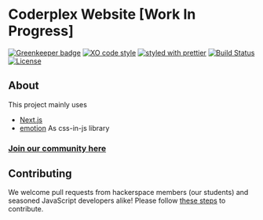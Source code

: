 # Coderplex Website [Work In Progress]

[![Greenkeeper badge](https://badges.greenkeeper.io/coderplex/coderplex.svg)](https://greenkeeper.io/)
[![XO code style](https://img.shields.io/badge/code_style-XO-5ed9c7.svg)](https://github.com/sindresorhus/xo)
[![styled with prettier](https://img.shields.io/badge/styled_with-prettier-ff69b4.svg)](https://github.com/prettier/prettier)
[![Build Status](https://travis-ci.org/coderplex/coderplex.svg?branch=master)](https://travis-ci.org/coderplex/coderplex)
[![License](https://img.shields.io/badge/License-BSD%203--Clause-blue.svg)](https://github.com/coderplex/coderplex/blob/master/LICENSE)

## About

This project mainly uses

- [Next.js](https://github.com/zeit/next.js/)
- [emotion](https://emotion.sh) As css-in-js library

### [Join our community here](https://www.coderplex.org)

## Contributing

We welcome pull requests from hackerspace members (our students) and seasoned JavaScript developers alike! Please follow [these steps](CONTRIBUTING.md) to contribute.
